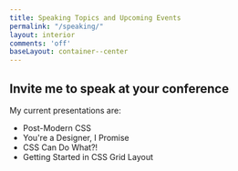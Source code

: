 ```yaml
---
title: Speaking Topics and Upcoming Events
permalink: "/speaking/"
layout: interior
comments: 'off'
baseLayout: container--center
---
```


## Invite me to speak at your conference

My current presentations are:

* Post-Modern CSS
* You're a Designer, I Promise
* CSS Can Do What?!
* Getting Started in CSS Grid Layout
